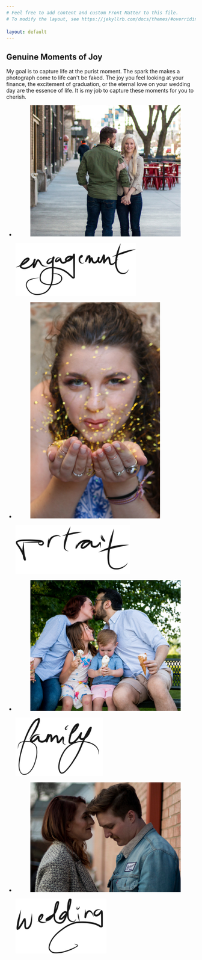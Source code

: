 ```yaml
---
# Feel free to add content and custom Front Matter to this file.
# To modify the layout, see https://jekyllrb.com/docs/themes/#overriding-theme-defaults

layout: default
---
```



<section aria-label="Main Callout" class="main-col main-callout">
  <h1 class="main-col-title">Genuine Moments of Joy</h1>
  <!-- <figure><img src="/images/GMJ.png" alt="Genuine Moments of Joy" class="scale"></figure> -->
  <p>My goal is to capture life at the purist moment. The spark the makes a photograph come to life can't be faked. The joy you feel looking at your finance, the excitement of graduation, or the eternal love on your wedding day are the essence of life. It is my job to capture these moments for you to cherish.</p>
</section>

<section class="categories main-col">
  <ul class="cat-list">
    <li class="cat-engagment category">
      <a href="/inquiries/">
        <figure>
          <img class="scale" src="/images/homepage/engagement.jpg" alt="">
        </figure>
          <figcaption class="cat-text"><img class="scale " aria-label="Engagement Category" src="/images/homepage/engagement-text.png" alt=""></figcaption>
      </a>
    </li>
    <li class="cat-portrait category">
      <a href="/inquiries/">
        <figure>
          <img class="scale" src="/images/homepage/portrait.jpg" alt="">
        </figure>
          <figcaption class="cat-text"><img class="scale " aria-label="Portrait Category" src="/images/homepage/portrait-text.png" alt=""></figcaption>        
      </a>
    </li>
    <li class="cat-family category">
      <a href="/inquiries/">
        <figure>
          <img class="scale" src="/images/homepage/family.jpg" alt="">
        </figure>
          <figcaption class="cat-text"><img class="scale " aria-label="Family Category" src="/images/homepage/family-text.png" alt=""></figcaption>        
      </a>
    </li>
    <li class="cat-wedding category">
      <a href="/inquiries/">
        <figure>
          <img class="scale" src="/images/homepage/wedding.jpg" alt="">
        </figure>
          <figcaption class="cat-text"><img class="scale " aria-label="Wedding Category" src="/images/homepage/wedding-text.png" alt=""></figcaption>        
      </a>
    </li>
  </ul>
</section>